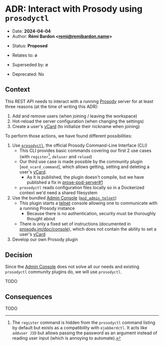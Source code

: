 # ADR: Interact with Prosody using `prosodyctl`

- Date: **2024-04-04**
- Author: **Rémi Bardon <[remi@remibardon.name](mailto:remi@remibardon.name)>**
<!-- Proposed|Accepted|Rejected, with date and channel if applicable -->
- Status: **Proposed**
<!-- "ø" or a nested unordered list linking to other ADRs and their date -->
- Relates to: ø
<!-- "ø" or a nested unordered list linking to other ADRs and their date -->
- Superseded by: ø
<!-- "No" or "Yes" with the deprecation date -->
- Deprecated: No

## Context

<!--
This section describes the forces at play, including technological, political, social, and project local. These forces are probably in tension, and should be called out as such. The language in this section is value-neutral. It is simply describing facts.
-->

This REST API needs to interact with a running [Prosody] server for at least three reasons (at the time of writing this ADR):

1. Add and remove users (when joining / leaving the workspace)
2. Hot-reload the server configuration (when changing the settings)
3. Create a user's [vCard] (to initialize their nickname when joining)

To perform those actions, we have found different possibilities:

1. Use [`prosodyctl`], the official Prosody Command-Line Interface (CLI)
   - This CLI provides basic commands covering our first 2 use cases (with `register`[^1], `deluser` and `reload`)
   - Our third use case is made possible by the community plugin [`mod_vcard_command`], which allows getting, setting and deleting a user's [vCard].
     - As it is published, the plugin doesn't compile, but we have published a fix in [prose-pod-server#1]
   - `prosodyctl` reads configuration files locally so in a Dockerized context we'd need a shared filesystem
2. Use the bundled [Admin Console][Console] ([`mod_admin_telnet`])
   - This plugin starts a [telnet] console allowing one to communicate with a running Prosody instance
     - Because there is no authentication, security must be thoroughly thought about
   - There is only a fixed set of instructions (documented in [prosody.im/doc/console][Console]), which does not contain the ability to set a user's [vCard]
3. Develop our own Prosody plugin

## Decision

<!--
This section describes our response to these forces. It is stated in full sentences, with active voice. "We will …"
-->

Since the [Admin Console][Console] does not solve all our needs and existing `prosodyctl` community plugins do, we will use `prosodyctl`.

TODO

## Consequences

<!--
This section describes the resulting context, after applying the decision. All consequences should be listed here, not just the "positive" ones. A particular decision may have positive, negative, and neutral consequences, but all of them affect the team and project in the future.
-->

TODO

[^1]: The `register` command is hidden from the `prosodyctl` command listing by default but exists as a compatibility with `ejabberdctl`. It acts like `adduser JID` but allows passing the password as an argument instead of reading user input (which is annoying to automate).

[Console]: https://prosody.im/doc/console "Console – Prosody IM"
[`mod_admin_telnet`]: https://prosody.im/doc/modules/mod_admin_telnet "mod_admin_telnet – Prosody IM"
[prose-pod-server#1]: https://github.com/prose-im/prose-pod-server/pull/1 "feat: Add `mod_vcard_command`"
[Prosody]: https://prosody.im
[`prosodyctl`]: https://prosody.im/doc/prosodyctl "prosodyctl – Prosody IM"
[telnet]: https://wikipedia.org/wiki/Telnet "Telnet - Wikipedia"
[vCard]: https://www.rfc-editor.org/rfc/rfc6350 "RFC 6350: vCard Format Specification"
